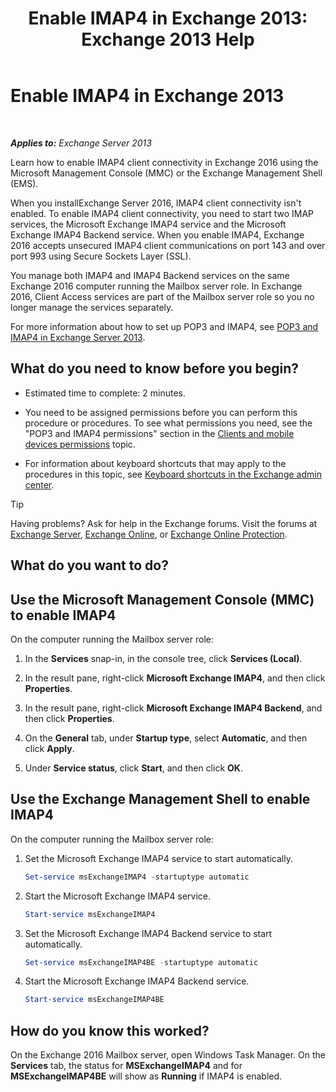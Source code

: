 ﻿---
title: 'Enable IMAP4 in Exchange 2013: Exchange 2013 Help'
TOCTitle: Enable IMAP4
ms:assetid: c1ae10dd-14da-4400-b38d-2aeafde8abe6
ms:mtpsurl: https://technet.microsoft.com/en-us/library/Bb124489(v=EXCHG.150)
ms:contentKeyID: 49315255
ms.date: 12/09/2016
mtps_version: v=EXCHG.150
---

# Enable IMAP4 in Exchange 2013

 

_**Applies to:** Exchange Server 2013_


Learn how to enable IMAP4 client connectivity in Exchange 2016 using the Microsoft Management Console (MMC) or the Exchange Management Shell (EMS).

When you installExchange Server 2016, IMAP4 client connectivity isn't enabled. To enable IMAP4 client connectivity, you need to start two IMAP services, the Microsoft Exchange IMAP4 service and the Microsoft Exchange IMAP4 Backend service. When you enable IMAP4, Exchange 2016 accepts unsecured IMAP4 client communications on port 143 and over port 993 using Secure Sockets Layer (SSL).

You manage both IMAP4 and IMAP4 Backend services on the same Exchange 2016 computer running the Mailbox server role. In Exchange 2016, Client Access services are part of the Mailbox server role so you no longer manage the services separately.

For more information about how to set up POP3 and IMAP4, see [POP3 and IMAP4 in Exchange Server 2013](pop3-and-imap4-in-exchange-server-2013-exchange-2013-help.md).

## What do you need to know before you begin?

  - Estimated time to complete: 2 minutes.

  - You need to be assigned permissions before you can perform this procedure or procedures. To see what permissions you need, see the "POP3 and IMAP4 permissions" section in the [Clients and mobile devices permissions](clients-and-mobile-devices-permissions-exchange-2013-help.md) topic.

  - For information about keyboard shortcuts that may apply to the procedures in this topic, see [Keyboard shortcuts in the Exchange admin center](keyboard-shortcuts-in-the-exchange-admin-center-exchange-online-protection-help.md).


> [!TIP]
> Having problems? Ask for help in the Exchange forums. Visit the forums at <A href="https://go.microsoft.com/fwlink/p/?linkid=60612">Exchange Server</A>, <A href="https://go.microsoft.com/fwlink/p/?linkid=267542">Exchange Online</A>, or <A href="https://go.microsoft.com/fwlink/p/?linkid=285351">Exchange Online Protection</A>.



## What do you want to do?

## Use the Microsoft Management Console (MMC) to enable IMAP4

On the computer running the Mailbox server role:

1.  In the **Services** snap-in, in the console tree, click **Services (Local)**.

2.  In the result pane, right-click **Microsoft Exchange IMAP4**, and then click **Properties**.

3.  In the result pane, right-click **Microsoft Exchange IMAP4 Backend**, and then click **Properties**.

4.  On the **General** tab, under **Startup type**, select **Automatic**, and then click **Apply**.

5.  Under **Service status**, click **Start**, and then click **OK**.

## Use the Exchange Management Shell to enable IMAP4

On the computer running the Mailbox server role:

1.  Set the Microsoft Exchange IMAP4 service to start automatically.
    
    ```powershell
    Set-service msExchangeIMAP4 -startuptype automatic
    ```

2.  Start the Microsoft Exchange IMAP4 service.
    
    ```powershell
    Start-service msExchangeIMAP4
    ```

3.  Set the Microsoft Exchange IMAP4 Backend service to start automatically.
    
    ```powershell
    Set-service msExchangeIMAP4BE -startuptype automatic
    ```

4.  Start the Microsoft Exchange IMAP4 Backend service.
    
    ```powershell
    Start-service msExchangeIMAP4BE
    ```

## How do you know this worked?

On the Exchange 2016 Mailbox server, open Windows Task Manager. On the **Services** tab, the status for **MSExchangeIMAP4** and for **MSExchangeIMAP4BE** will show as **Running** if IMAP4 is enabled.


